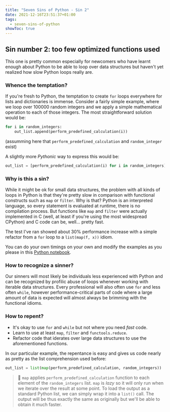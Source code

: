 ```yaml
---
title: "Seven Sins of Python - Sin 2"
date: 2021-12-16T23:51:37+01:00
tags:
  - seven-sins-of-python
showToc: true
---
```


## Sin number 2: too few optimized functions used

This one is pretty common especially for newcomers who have learnt enough about Python to be able to loop over data structures but haven't yet realized how slow Python loops really are.

### Whence the temptation?

If you're fresh to Python, the temptation to create `for` loops everywhere for lists and dictionaries is immense. Consider a fairly simple example, where we loop over 100000 random integers and we apply a simple mathematical operation to each of those integers. The most straightforward solution would be:

```python
for i in random_integers:
    out_list.append(perform_predefined_calculation(i))
```

(assumming here that `perform_predefined_calculation` and `random_integer` exist)

A slightly more _Pythonic_ way to express this would be:

```python
out_list = [perform_predefined_calculation(i) for i in random_integers]
```

### Why is this a sin?

While it might be ok for small data structures, the problem with all kinds of loops in Python is that they're pretty slow in comparison with functional constructs such as `map` or `filter`. Why is that? Python is an interpreted language, so every statement is evaluated at runtime, there is no compilation process. But functions like `map` and `filter` were actually implemented in C (well, at least if you're using the most widespread CPython) and C code can be, well... pretty fast.

The test I've ran showed about 30% performance increase with a simple refactor from a `for` loop to a `list(map(f, x))` idiom.

You can do your own timings on your own and modify the examples as you please in this [Python notebook](https://github.com/kjczarne/kjczarne.github.io/tree/master/content/notebooks/python-sin-2.ipynb).

### How to recognize a sinner?

Our sinners will most likely be individuals less experienced with Python and can be recognized by profilic abuse of loops whenever working with iterable data structures. Every professional will also often use `for` and less often `while`, however performance-critical parts of code where a large amount of data is expected will almost always be brimming with the functional idioms.

### How to repent?

- It's okay to use `for` and `while` but not where you need _fast_ code.
- Learn to use at least `map`, `filter` and `functools.reduce`.
- Refactor code that iderates over large data structures to use the aforementioned functions.

In our particular example, the repentance is easy and gives us code nearly as pretty as the list comprehension used before:

```python
out_list = list(map(perform_predefined_calculation, random_integers))
```

> 👀 `map` applies `perform_predefined_calculation` function to each element of the `random_integers` list. `map` is _lazy_ so it will only run when we iterate over the result at some point. To load the output as a standard Python list, we can simply wrap it into a `list()` call. The output will be thus exactly the same as originally but we'll be able to obtain it much faster.
